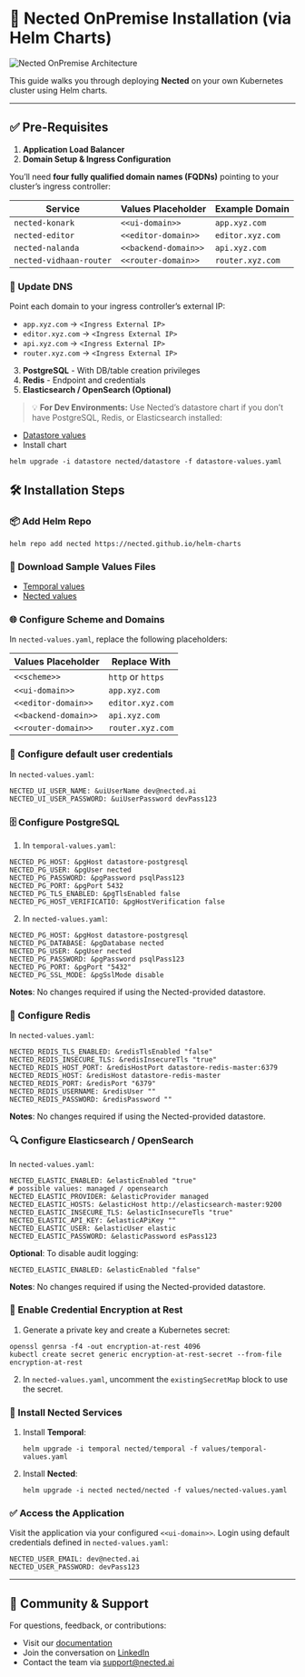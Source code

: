 # 🚀 Nected OnPremise Installation (via Helm Charts)

![Nected OnPremise Architecture](https://assets.nected.ai/nalanda/nected-onpremise-arch.jpg)

This guide walks you through deploying **Nected** on your own Kubernetes cluster using Helm charts.

---

## ✅ Pre-Requisites

1. **Application Load Balancer**
2. **Domain Setup & Ingress Configuration**

You’ll need **four fully qualified domain names (FQDNs)** pointing to your cluster’s ingress controller:

| Service                  | Values Placeholder     | Example Domain     |
|--------------------------|------------------------|--------------------|
| `nected-konark`          | `<<ui-domain>>`        | `app.xyz.com`      |
| `nected-editor`          | `<<editor-domain>>`    | `editor.xyz.com`   |
| `nected-nalanda`         | `<<backend-domain>>`   | `api.xyz.com`      |
| `nected-vidhaan-router`  | `<<router-domain>>`    | `router.xyz.com`   |

### 📌 Update DNS
Point each domain to your ingress controller’s external IP:

- `app.xyz.com` → `<Ingress External IP>`
- `editor.xyz.com` → `<Ingress External IP>`
- `api.xyz.com` → `<Ingress External IP>`
- `router.xyz.com` → `<Ingress External IP>`

3. **PostgreSQL** - With DB/table creation privileges
4. **Redis** - Endpoint and credentials
5. **Elasticsearch / OpenSearch (Optional)**

> 💡 **For Dev Environments:**
Use Nected’s datastore chart if you don’t have PostgreSQL, Redis, or Elasticsearch installed:
- [Datastore values](https://charts.nected.io/values/datastore-values.yaml)
- Install chart
```
helm upgrade -i datastore nected/datastore -f datastore-values.yaml
```

## 🛠️ Installation Steps
### 📦 Add Helm Repo
```
helm repo add nected https://nected.github.io/helm-charts
```

### 📄 Download Sample Values Files
- [Temporal values](https://charts.nected.io/values/temporal-values.yaml)
- [Nected values](https://charts.nected.io/values/nected-values.yaml)

### 🌐 Configure Scheme and Domains
In `nected-values.yaml`, replace the following placeholders:

| Values Placeholder   | Replace With       |
|----------------------|--------------------|
| `<<scheme>>`         | `http` or `https`  |
| `<<ui-domain>>`      | `app.xyz.com`      |
| `<<editor-domain>>`  | `editor.xyz.com`   |
| `<<backend-domain>>` | `api.xyz.com`      |
| `<<router-domain>>`  | `router.xyz.com`   |


### 🔐 Configure default user credentials
In `nected-values.yaml`:
```
NECTED_UI_USER_NAME: &uiUserName dev@nected.ai
NECTED_UI_USER_PASSWORD: &uiUserPassword devPass123
```

### 🗄️ Configure PostgreSQL
1. In `temporal-values.yaml`:
```
NECTED_PG_HOST: &pgHost datastore-postgresql
NECTED_PG_USER: &pgUser nected
NECTED_PG_PASSWORD: &pgPassword psqlPass123
NECTED_PG_PORT: &pgPort 5432
NECTED_PG_TLS_ENABLED: &pgTlsEnabled false
NECTED_PG_HOST_VERIFICATIO: &pgHostVerification false
```
2. In `nected-values.yaml`:
```
NECTED_PG_HOST: &pgHost datastore-postgresql
NECTED_PG_DATABASE: &pgDatabase nected
NECTED_PG_USER: &pgUser nected
NECTED_PG_PASSWORD: &pgPassword psqlPass123
NECTED_PG_PORT: &pgPort "5432"
NECTED_PG_SSL_MODE: &pgSslMode disable
```
**Notes**: No changes required if using the Nected-provided datastore.

### 🧠 Configure Redis
In `nected-values.yaml`:
```
NECTED_REDIS_TLS_ENABLED: &redisTlsEnabled "false"
NECTED_REDIS_INSECURE_TLS: &redisInsecureTls "true"
NECTED_REDIS_HOST_PORT: &redisHostPort datastore-redis-master:6379
NECTED_REDIS_HOST: &redisHost datastore-redis-master
NECTED_REDIS_PORT: &redisPort "6379"
NECTED_REDIS_USERNAME: &redisUser ""
NECTED_REDIS_PASSWORD: &redisPassword ""
```
**Notes**: No changes required if using the Nected-provided datastore.

### 🔍 Configure Elasticsearch / OpenSearch
In `nected-values.yaml`:
```
NECTED_ELASTIC_ENABLED: &elasticEnabled "true"
# possible values: managed / opensearch
NECTED_ELASTIC_PROVIDER: &elasticProvider managed
NECTED_ELASTIC_HOSTS: &elasticHost http://elasticsearch-master:9200
NECTED_ELASTIC_INSECURE_TLS: &elasticInsecureTls "true"
NECTED_ELASTIC_API_KEY: &elasticAPiKey ""
NECTED_ELASTIC_USER: &elasticUser elastic
NECTED_ELASTIC_PASSWORD: &elasticPassword esPass123
```

**Optional**: To disable audit logging:
```
NECTED_ELASTIC_ENABLED: &elasticEnabled "false"
```
**Notes**: No changes required if using the Nected-provided datastore.

### 🔐 Enable Credential Encryption at Rest
1. Generate a private key and create a Kubernetes secret:
 ```
openssl genrsa -f4 -out encryption-at-rest 4096
kubectl create secret generic encryption-at-rest-secret --from-file encryption-at-rest
```
2. In `nected-values.yaml`, uncomment the `existingSecretMap` block to use the secret.

### 🚀 Install Nected Services
1. Install **Temporal**:
    ```
    helm upgrade -i temporal nected/temporal -f values/temporal-values.yaml
    ```
2. Install **Nected**:
    ```
    helm upgrade -i nected nected/nected -f values/nected-values.yaml
    ```

### ✅ Access the Application
Visit the application via your configured `<<ui-domain>>`.
Login using default credentials defined in `nected-values.yaml`:
```
NECTED_USER_EMAIL: dev@nected.ai
NECTED_USER_PASSWORD: devPass123
```

---
## 🤝 Community & Support
For questions, feedback, or contributions:
- Visit our [documentation](https://docs.nected.ai/)
- Join the conversation on [LinkedIn](https://www.linkedin.com/company/nected-ai/)
- Contact the team via support@nected.ai